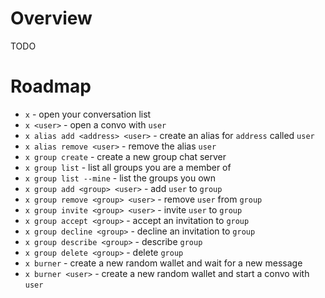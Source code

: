 # Overview

TODO

# Roadmap

- `x` - open your conversation list
- `x <user>` - open a convo with `user`
- `x alias add <address> <user>` - create an alias for `address` called `user`
- `x alias remove <user>` - remove the alias `user`
- `x group create` - create a new group chat server
- `x group list` - list all groups you are a member of
- `x group list --mine` - list the groups you own
- `x group add <group> <user>` - add `user` to `group`
- `x group remove <group> <user>` - remove `user` from `group`
- `x group invite <group> <user>` - invite `user` to `group`
- `x group accept <group>` - accept an invitation to `group`
- `x group decline <group>` - decline an invitation to `group`
- `x group describe <group>` - describe `group`
- `x group delete <group>` - delete `group`
- `x burner` - create a new random wallet and wait for a new message
- `x burner <user>` - create a new random wallet and start a convo with `user`
